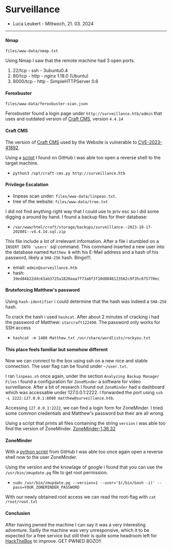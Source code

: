 # Surveillance

- Luca Leukert - Mittwoch, 21. 03. 2024

----

#### Nmap
`files/www-data/nmap.txt`

Using Nmap I saw that the remote machine had 3 open ports.
1. 22/tcp - ssh - 3ubuntu0.4
2. 80/tcp - http - nginx 1.18.0 (Ubuntu)
3. 8000/tcp - http - SimpleHTTPServer 0.6

#### Feroxbuster
`files/www-data/feroxbuster-scan.json`

Feroxbuster found a login page under `http://surveillance.htb/admin` that uses and outdated version of [Craft CMS](https://craftcms.com), version `4.4.14`

#### Craft CMS
The version of [Craft CMS](https://craftcms.com) used by the Website is vulnerable to [CVE-2023-41892](https://www.cvedetails.com/cve/CVE-2023-41892/).

Using a [script](https://gist.github.com/gmh5225/8fad5f02c2cf0334249614eb80cbf4ce) I found on GitHub i was able too open a reverse shell to the target machine.
- `python3 /opt/craft-cms.py http://surveillance.htb`

#### Privilege Escalation
- linpeas scan under: `files/www-data/linpeas.txt`.
- tree of the website: `files/www-data/tree.txt`

I did not find anything right way that I could use to priv esc so I did some digging a around by hand. I found a backup files for their database:
- `/var/www/html/craft/storage/backups/surveillance--2023-10-17-202801--v4.4.14.sql.zip`

This file include a lot of irrelevant information. After a file i stumbled on a `INSERT INTO 'users'` sql command. This command inserted a new user into the database named `Matthew B` with his E-Mail address and a hash of his password, likely a `SHA-256` hash. Bingo!!!.

- email: `admin@surveillance.htb`
- hash: `39ed84b22ddc63ab3725a1820aaa7f73a8f3f10d0848123562c9f35c675770ec`

#### Bruteforcing Matthew's password
Using `hash-identifier` i could determine that the hash was indeed a `SHA-256` hash.

To crack the hash i used `hashcat`. After about 2 minutes of cracking i had the password of Matthew: `starcraft122490`. The password only works for SSH access
- `hashcat -m 1400 Matthew.txt /usr/share/wordlists/rockyou.txt`

#### This place feels familiar but somehow different
Now we can connect to the box using ssh on a new nice and stable connection. The user flag can be found under `~/user.txt`.

I ran `linpeas.sh` once again, under the section `Analyzing Backup Manager Files` i found a configuration for `ZoneMinder` a software for video surveillance. After a bit of research I found out `ZoneMinder` had a dashboard which was accessable under 127.0.0.1:2222. I forwarded the port using `ssh -L 2222:127.0.0.1:8080 matthew@surveillance.htb`.

Accessing `127.0.0.1:2222`, we can find a login form for ZoneMinder. I tried some common credentials and Matthew's password but their are all wrong.

Using a script that prints all files containing the string `version` i was able too find the version of ZoneMinder. [ZoneMinder-1.36.32]("https://github.com/ZoneMinder/zoneminder/releases/tag/1.36.32")

#### ZoneMinder
With a [python script](https://github.com/rvizx/CVE-2023-26035) from GitHub I was able too once again open a reverse shell now to the user ZoneMinder.

Using the version and the knowlage of google i found that you can use the `/usr/bin/zmupdate.pg` file to get root permission.
- `sudo /usr/bin/zmupdate.pg --version=1 --user='$(/bin/bash -i)' --pass=YOUR_ZONEMINDER_PASSWORD`

With our newly obtained root access we can read the root-flag with `cat /root/root.txt`

#### Conclusion
After having pwned the machine I can say it was a very interesting adventure. Sadly the machine was very unresponsive, which it to be expected for a free service but still their is quite some headroom left for [HackTheBox](https://app.hackthebox.com) to improve. GET PWNED BOZO!!
